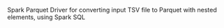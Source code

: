 Spark Parquet Driver for converting input TSV file to Parquet with nested elements, using Spark SQL 

